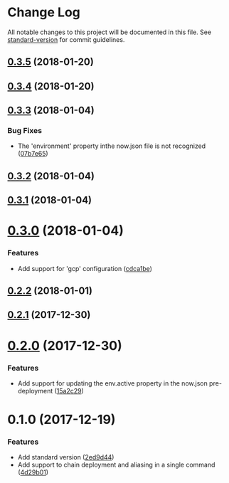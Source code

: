 # Change Log

All notable changes to this project will be documented in this file. See [standard-version](https://github.com/conventional-changelog/standard-version) for commit guidelines.

<a name="0.3.5"></a>
## [0.3.5](https://github.com/nicolasdao/now-flow/compare/v0.3.4...v0.3.5) (2018-01-20)



<a name="0.3.4"></a>
## [0.3.4](https://github.com/nicolasdao/now-flow/compare/v0.3.3...v0.3.4) (2018-01-20)



<a name="0.3.3"></a>
## [0.3.3](https://github.com/nicolasdao/now-flow/compare/v0.3.2...v0.3.3) (2018-01-04)


### Bug Fixes

* The 'environment' property inthe now.json file is not recognized ([07b7e65](https://github.com/nicolasdao/now-flow/commit/07b7e65))



<a name="0.3.2"></a>
## [0.3.2](https://github.com/nicolasdao/now-flow/compare/v0.3.1...v0.3.2) (2018-01-04)



<a name="0.3.1"></a>
## [0.3.1](https://github.com/nicolasdao/now-flow/compare/v0.3.0...v0.3.1) (2018-01-04)



<a name="0.3.0"></a>
# [0.3.0](https://github.com/nicolasdao/now-flow/compare/v0.2.2...v0.3.0) (2018-01-04)


### Features

* Add support for 'gcp' configuration ([cdca1be](https://github.com/nicolasdao/now-flow/commit/cdca1be))



<a name="0.2.2"></a>
## [0.2.2](https://github.com/nicolasdao/now-flow/compare/v0.2.1...v0.2.2) (2018-01-01)



<a name="0.2.1"></a>
## [0.2.1](https://github.com/nicolasdao/now-flow/compare/v0.2.0...v0.2.1) (2017-12-30)



<a name="0.2.0"></a>
# [0.2.0](https://github.com/nicolasdao/now-flow/compare/v0.1.0...v0.2.0) (2017-12-30)


### Features

* Add support for updating the env.active property in the now.json pre-deployment ([15a2c29](https://github.com/nicolasdao/now-flow/commit/15a2c29))



<a name="0.1.0"></a>
# 0.1.0 (2017-12-19)


### Features

* Add standard version ([2ed9d44](https://github.com/nicolasdao/now-flow/commit/2ed9d44))
* Add support to chain deployment and aliasing in a single command ([4d29b01](https://github.com/nicolasdao/now-flow/commit/4d29b01))
